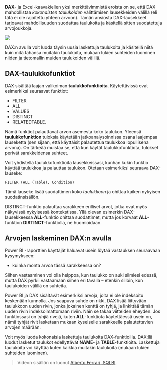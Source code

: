 **DAX**- ja Excel-kaavakielien yksi merkittävimmistä eroista on se, että DAX mahdollistaa *kokonaisten taulukoiden* välittämisen lausekkeiden välillä (eli tätä ei ole rajoitettu yhteen arvoon). Tämän ansiosta DAX-lausekkeet tarjoavat mahdollisuuden suodattaa taulukoita ja käsitellä sitten suodatettuja arvojoukkoja.

![](media/7-6-dax-tables-and-filtering/dax-tables-filtering_1.png)

DAX:n avulla voit luoda täysin uusia laskettuja taulukoita ja käsitellä niitä kuin mitä tahansa muitakin taulukoita, mukaan lukien suhteiden luominen niiden ja tietomallin muiden taulukoiden välillä.

## <a name="dax-table-functions"></a>DAX-taulukkofunktiot
DAX sisältää laajan valikoiman **taulukkofunktioita**. Käytettävissä ovat esimerkiksi seuraavat funktiot:

* FILTER
* ALL
* VALUES
* DISTINCT
* RELATEDTABLE.

Nämä funktiot palauttavat arvon asemesta koko taulukon. Yleensä **taulukkofunktion** tuloksia käytetään jatkoanalysoinnissa osana laajempaa lauseketta (sen sijaan, että käyttäisit palautettua taulukkoa lopullisena arvona). On tärkeää muistaa se, että kun käytät taulukkofunktiota, tulokset perivät sarakkeidensa suhteet.

Voit yhdistellä taulukkofunktioita lausekkeissasi, kunhan kukin funktio käyttää taulukkoa ja palauttaa taulukon. Otetaan esimerkiksi seuraava DAX-lauseke:

    FILTER (ALL (Table), Condition)

Tämä lauseke lisää suodattimen koko *taulukkoon* ja ohittaa kaiken nykyisen suodatinsisällön.

DISTINCT-funktio palauttaa sarakkeen erilliset arvot, jotka ovat myös näkyvissä nykyisessä kontekstissa. Yllä olevan esimerkin DAX-lausekkeessa **ALL**-funktio ohittaa suodattimet, mutta jos korvaat **ALL**-funktion **DISTINCT**-funktiolla, ne huomioidaan.

## <a name="counting-values-with-dax"></a>Arvojen laskeminen DAX:n avulla
Power BI -raporttien käyttäjät haluavat usein löytää vastauksen seuraavaan kysymykseen:

* kuinka monta arvoa tässä sarakkeessa on?

Siihen vastaaminen voi olla helppoa, kun taulukko on auki silmiesi edessä, mutta DAX pyrkii vastaamaan siihen eri tavalla – etenkin silloin, kun taulukoiden välillä on suhteita.

Power BI ja DAX sisältävät esimerkiksi arvoja, joita ei ole indeksoitu keskenään kunnolla. Jos saapuva suhde on rikki, DAX lisää liittyvään taulukkoon uuden rivin, jonka jokainen kenttä on tyhjä, ja linkittää tämän uuden rivin indeksoimattomaan riviin. Näin se takaa viitteiden eheyden. Jos funktiossasi on tyhjiä rivejä, kuten **ALL**-funktiota käytettäessä usein on, nämä tyhjät rivit lasketaan mukaan kyseiselle sarakkeelle palautettavien arvojen määrään.

Voit myös luoda kokonaisia laskettuja taulukoita DAX-funktioilla. DAX:llä luodut lasketut taulukot edellyttävät **NAME**- ja **TABLE**-funktioita. Laskettuja taulukoita voi käyttää kuten kaikkia muitakin taulukoita (mukaan lukien suhteiden luominen).

> Videon sisällön on luonut [Alberto Ferrari, SQLBI](http://www.sqlbi.com/learning-dax/?utm_source=powerbi&utm_medium=marketing&utm_campaign=after-summit).
> 
> 

